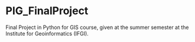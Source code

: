 # PIG_FinalProject
Final Project in Python for GIS course, given at the summer semester at the Institute for Geoinformatics (IFGI).

